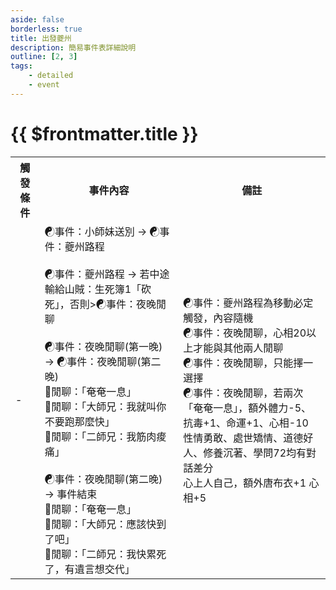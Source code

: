 ```yaml
---
aside: false
borderless: true
title: 出發夔州
description: 簡易事件表詳細說明
outline: [2, 3]
tags:
    - detailed
    - event
---
```


# {{ $frontmatter.title }}

<Table class="timeline-table">
    <tr class="timeline-header">
        <th>觸發條件</th>
        <th>事件內容</th>
        <th>備註</th>
    </tr>
	<tr>
		<td>-</td>
		<td>
			<span title="心相+15">☯事件：小師妹送別 → ☯事件：夔州路程</span> <br>
			<br>
			<span title="
心相-6			
露宿野外：心相-15、處世+1
迷路了：心相-20
馬咬斷韁繩跑了：心相+20、銀兩-1500
綠林打劫：心相-10
茶鋪休息：心相+10、性情+1
			">☯事件：夔州路程 → 若中途輸給山賊：生死簿1「砍死」，否則>☯事件：夜晚閒聊</span> <br>
			<br>
			☯事件：夜晚閒聊(第一晚) → ☯事件：夜晚閒聊(第二晚) <br>
			<span title="體力-1、抗毒+1、心相+30">💬閒聊：「奄奄一息」 </span> <br>
			<span title="輕功+1、心相-10">💬閒聊：「大師兄：我就叫你不要跑那麼快」 </span> <br>
			<span title="體力+1、心相+40">💬閒聊：「二師兄：我筋肉痠痛」 </span> <br>
			<br>
			☯事件：夜晚閒聊(第二晚) → 事件結束 <br>
			<span title="體力-1、抗毒+1、心相+30">💬閒聊：「奄奄一息」 </span> <br>
			<span title="輕功+1、唐布衣+1、心相+15">💬閒聊：「大師兄：應該快到了吧」 </span> <br>
			<span title="煉丹+3、唐錚+1、心相+30">💬閒聊：「二師兄：我快累死了，有遺言想交代」 </span> <br>
		</td>
		<td>
			☯事件：夔州路程為移動必定觸發，內容隨機 <br>
			☯事件：夜晚閒聊，心相20以上才能與其他兩人閒聊 <br>
			☯事件：夜晚閒聊，只能擇一選擇 <br>
			☯事件：夜晚閒聊，若兩次「奄奄一息」，額外體力-5、抗毒+1、命運+1、心相-10<br>
			性情勇敢、處世矯情、道德好人、修養沉著、學問72均有對話差分 <br>
			心上人自己，額外唐布衣+1 心相+5 <br>
		</td>
	</tr>
</table>
